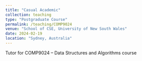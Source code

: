 ```yaml
---
title: "Casual Academic"
collection: teaching
type: "Postgraduate Course"
permalink: /teaching/COMP9024
venue: "School of CSE, University of New South Wales"
date: 2024-02-19
location: "Sydney, Australia"
---
```


Tutor for COMP9024 – Data Structures and Algorithms course


